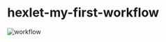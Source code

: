 # hexlet-my-first-workflow

![workflow](https://github.com/github/docs/actions/workflows/main.yml/badge.svg)
